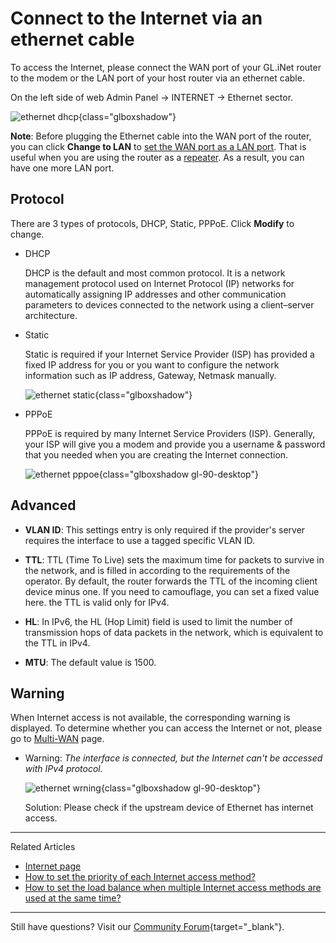 # Connect to the Internet via an ethernet cable

To access the Internet, please connect the WAN port of your GL.iNet router to the modem or the LAN port of your host router via an ethernet cable.

On the left side of web Admin Panel -> INTERNET -> Ethernet sector.

![ethernet dhcp](https://static.gl-inet.com/docs/router/en/4/tutorials/internet_ethernet/ethernet_dhcp.png){class="glboxshadow"}

**Note**: Before plugging the Ethernet cable into the WAN port of the router, you can click **Change to LAN** to [set the WAN port as a LAN port](../faq/change_wan_to_lan.md). That is useful when you are using the router as a [repeater](internet_repeater.md). As a result, you can have one more LAN port.

## Protocol

There are 3 types of protocols, DHCP, Static, PPPoE. Click **Modify** to change.

* DHCP

    DHCP is the default and most common protocol. It is a network management protocol used on Internet Protocol (IP) networks for automatically assigning IP addresses and other communication parameters to devices connected to the network using a client–server architecture.

* Static

    Static is required if your Internet Service Provider (ISP) has provided a fixed IP address for you or you want to configure the network information such as IP address, Gateway, Netmask manually.

    ![ethernet static](https://static.gl-inet.com/docs/router/en/4/interface_guide/internet_ethernet/ethernet_static.png){class="glboxshadow"}

* PPPoE

    PPPoE is required by many Internet Service Providers (ISP). Generally, your ISP will give you a modem and provide you a username & password that you needed when you are creating the Internet connection.

    ![ethernet pppoe](https://static.gl-inet.com/docs/router/en/4/interface_guide/internet_ethernet/ethernet_pppoe.png){class="glboxshadow gl-90-desktop"}

## Advanced

* **VLAN ID**: This settings entry is only required if the provider's server requires the interface to use a tagged specific VLAN ID.

* **TTL**: TTL (Time To Live) sets the maximum time for packets to survive in the network, and is filled in according to the requirements of the operator. By default, the router forwards the TTL of the incoming client device minus one. If you need to camouflage, you can set a fixed value here. the TTL is valid only for IPv4.

* **HL**: In IPv6, the HL (Hop Limit) field is used to limit the number of transmission hops of data packets in the network, which is equivalent to the TTL in IPv4.

* **MTU**: The default value is 1500.

## Warning

When Internet access is not available, the corresponding warning is displayed. To determine whether you can access the Internet or not, please go to [Multi-WAN](multi-wan.md) page.

- Warning: *The interface is connected, but the Internet can't be accessed with IPv4 protocol.*

    ![ethernet wrning](https://static.gl-inet.com/docs/router/en/4/tutorials/internet_ethernet/ethernet_warning.png){class="glboxshadow gl-90-desktop"}

    Solution: Please check if the upstream device of Ethernet has internet access.

---

Related Articles

- [Internet page](internet.md)
- [How to set the priority of each Internet access method?](multi-wan.md)
- [How to set the load balance when multiple Internet access methods are used at the same time?](multi-wan.md)

---

Still have questions? Visit our [Community Forum](https://forum.gl-inet.com){target="_blank"}.

